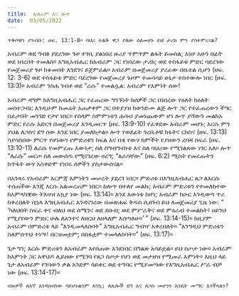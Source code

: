 ```yaml
---
title:  አብራም እና ሎጥ
date:  03/05/2022
---
```


`ጥቅሶቹን ያንብቡ: ዘፍ. 13:1-8። ባህሪ ትልቅ ዋጋ ያለው ሰለመሆኑ ይህ ታሪክ ምን ያስተምረናል?`

አብራም ወደ ግብፅ ያደረገው ጉዞ ተገቢ ያልነበረ ዙሪያ ጥምጥም ልፋት ይመስል; እነሆ አሁን በፊት ወደ ነበረበት ተመለሰ። እግዚአብሔር ከአብራም ጋር የነበረው ታሪክ; ወደ ተስፋይቱ ምድር ባደረገው የመጀመሪያ ጉዞ ከቆመበት እንደገና ይጀምራል። አብራም በመጀመሪያ ያረፈው በቤቴል ሲሆን (ዘፍ. 12: 3-6) ወደ ተስፋይቱ ምድር ባደረገው የመጀመሪያ ጉዞም ተመሳሳይ ሁኔታ ተስተውሎ ነበር (ዘፍ. 13:3)። አብራም ንስሐ ገብቶ ወደ “ራሱ” ተመልሷል: አብራም የእምነት ሰው!

አብራም ዳግም ከእግዚአብሔር ጋር የፈጠረው ግንኙነት ከሰዎች ጋር በነበረው የዕለት ከዕለት መስተጋብር እንዲሁም ከመሬት አጠቃቀም ጋር በተያያዘ ከወንድሙ ልጅ ሎጥ ጋር የተፈጠረውን ችግር በፈታበት መንገድ የታየ ነበር። የሰላም ስምምነቱን ሐሳብ ያመነጨውም ሆነ ሎጥ ያሻውን መልክአ ምድር የራሱ አድርጎ በመጀመሪያ እንዲመርጥ (ዘፍ. 13:9-10) የፈቀደው አብራም መሆኑ; እርሱ ምን ያህል ለጋስና ደግ ሰው እንደ ነበር ያመለክታል። ሎጥ የወደፊት ጎረቤቶቹ ክፋትና ርክስና (ዘፍ. 13:13) ሳያሳስበው ምርጥ የሆነውን የምድሪቱን ክፍል እና በቂ የውሃ ክምችት የያዘውን ረባዳ ስፍራ (ዘፍ. 13:10-11) ለራሱ የመምረጡ እውነታ; ስለ ስግብግብነቱ እና ስለ ባህሪው የሚገልጸው ነገር አለ። ሎጥ “ለራሱ” መርጦ ስለ መውሰዱ የሚናገረው ሀረግ; “ለራሳቸው” (ዘፍ. 6:2) ሚስት የመረጡትን ከጥፋት ውሃ አስቀድሞ የነበሩ ሰዎችን ያስታውሰናል።

በአንጻሩ የአብራም እርምጃ እምነትን መሠረት ያደረገ ነበር። ምድሪቱ በእግዚአብሔር ጸጋ ለእርሱ ተሰጠችው እንጂ እርሱ አልመረጠም ነበር። ከሎጥ በተለየ መልኩ; አብራም ምድሪቱን የተመለከተው ከአምላካዊው  ትእዛዝ አኳያ ነው (ዘፍ. 13:14)። እንደ እውነቱ ከሆነ; አብራም ከዑር እንዲወጣ ጥሪ ከቀረበለት በኋላ እግዚአብሔር እንዳናገረው በመጽሐፍ ቅዱስ ሲዘገብ ይህ ለመጀመሪያ ጊዜ ነው: “ ‘ካለህበት ስፍራ ቀና ብለህ ወደ ሰሜንና ወደ ደቡብ; ወደ ምሥራቅና ወደ ምዕራብ ተመልከት፤ ዐይንህ የሚያየውን ምድር ሁሉ ለአንተና ለዘርህ ለዘላለም እሰጣለሁ።’ ” (ዘፍ. 13:14-15)። ከዚያም አብራም በምድሪቱ ላይ “እንዲመላለስባት” እግዚአብሔር ግብዣ አቀረበለት። “እንግዲህ ምድሪቱን ስለምሰጥህ ተነሣ፤ በርዝመቷም; በስፋቷም ተመላለስባት።” (ዘፍ. 13:17)።

ጌታ ግን; እርሱ ምድሪቱን ለአብራም እየሰጠው እንደነበር በግልጽ አሳይቷል። ይህ ስጦታ ነው። አብራም ከእምነት ጋር አዋህዶ ሊይዘው የሚገባ የጸጋ ስጦታ የሆነ ወደ መታዘዝ የሚመራ እምነት። እዚህ ላይ ጌታ ለአብራም የገባውን ቃል አንድም ሳይቀር ወደ ተግባር የሚያመጣው የእግዚአብሔር ሥራ ብቻ ነው (ዘፍ. 13:14-17)።

`ብዙዎች ለእኛ እንዳሰብነው ባይሆኑልንም እንኳ; ለሌሎች ደግ እና ለጋስ መሆንን እንዴት መማር እንችላለን?`